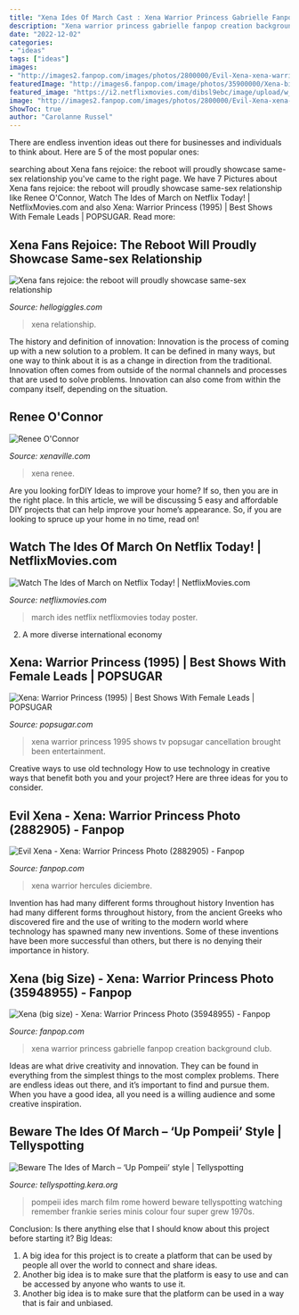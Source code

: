 ```yaml
---
title: "Xena Ides Of March Cast : Xena Warrior Princess Gabrielle Fanpop Creation Background Club"
description: "Xena warrior princess gabrielle fanpop creation background club"
date: "2022-12-02"
categories:
- "ideas"
tags: ["ideas"]
images:
- "http://images2.fanpop.com/images/photos/2800000/Evil-Xena-xena-warrior-princess-2882905-1026-823.jpg"
featuredImage: "http://images6.fanpop.com/image/photos/35900000/Xena-big-size-xena-warrior-princess-35948955-2380-1892.jpg"
featured_image: "https://i2.netflixmovies.com/dibsl9ebc/image/upload/w_600,h_891,c_lfill,g_north/bpolslf7xkxngpqoemr4.jpg"
image: "http://images2.fanpop.com/images/photos/2800000/Evil-Xena-xena-warrior-princess-2882905-1026-823.jpg"
ShowToc: true
author: "Carolanne Russel"
---
```



There are endless invention ideas out there for businesses and individuals to think about. Here are 5 of the most popular ones:

	

		
searching about Xena fans rejoice: the reboot will proudly showcase same-sex relationship you've came to the right page. We have 7 Pictures about Xena fans rejoice: the reboot will proudly showcase same-sex relationship like Renee O&#039;Connor, Watch The Ides of March on Netflix Today! | NetflixMovies.com and also Xena: Warrior Princess (1995) | Best Shows With Female Leads | POPSUGAR. Read more:
		
    
## Xena Fans Rejoice: The Reboot Will Proudly Showcase Same-sex Relationship

<img loading=lazy src="http://images.hellogiggles.com/uploads/2016/03/16042317/xena-gabrielle-lovewins.jpg" onerror="this.onerror=null;this.src='https://tse3.mm.bing.net/th?id=OIP.qN_s0hHOJH65ZyHUaSRfxQHaEW&amp;pid=15.1';" alt="Xena fans rejoice: the reboot will proudly showcase same-sex relationship">

_Source: hellogiggles.com_

>xena relationship. 

	

The history and definition of innovation:
Innovation is the process of coming up with a new solution to a problem. It can be defined in many ways, but one way to think about it is as a change in direction from the traditional. Innovation often comes from outside of the normal channels and processes that are used to solve problems. Innovation can also come from within the company itself, depending on the situation.

    
## Renee O&#039;Connor

<img loading=lazy src="https://www.xenaville.com/cast/gab.jpg" onerror="this.onerror=null;this.src='https://tse3.mm.bing.net/th?id=OIP.u7zLlUoTvK81BZEmupgJ6AHaJ2&amp;pid=15.1';" alt="Renee O&#039;Connor">

_Source: xenaville.com_

>xena renee. 

	

Are you looking forDIY Ideas to improve your home? If so, then you are in the right place. In this article, we will be discussing 5 easy and affordable DIY projects that can help improve your home’s appearance. So, if you are looking to spruce up your home in no time, read on!

    
## Watch The Ides Of March On Netflix Today! | NetflixMovies.com

<img loading=lazy src="https://i2.netflixmovies.com/dibsl9ebc/image/upload/w_600,h_891,c_lfill,g_north/bpolslf7xkxngpqoemr4.jpg" onerror="this.onerror=null;this.src='https://tse2.mm.bing.net/th?id=OIP.S6XpQ3sPv_bcSwpd2pa6agHaK_&amp;pid=15.1';" alt="Watch The Ides of March on Netflix Today! | NetflixMovies.com">

_Source: netflixmovies.com_

>march ides netflix netflixmovies today poster. 

	

2. A more diverse international economy 

    
## Xena: Warrior Princess (1995) | Best Shows With Female Leads | POPSUGAR

<img loading=lazy src="https://media1.popsugar-assets.com/files/thumbor/ubrtKEh_2L9MdIyAw941lFiY4YU/fit-in/1024x1024/filters:format_auto-!!-:strip_icc-!!-/2019/03/20/936/n/1922283/39aea2125c92b0a55a1c88.57566702_TSDXENA_EC007/i/Xena-Warrior-Princess-1995.jpg" onerror="this.onerror=null;this.src='https://tse2.mm.bing.net/th?id=OIP.2Tqkyfg9gLHFLakOeJeNqwHaE9&amp;pid=15.1';" alt="Xena: Warrior Princess (1995) | Best Shows With Female Leads | POPSUGAR">

_Source: popsugar.com_

>xena warrior princess 1995 shows tv popsugar cancellation brought been entertainment. 

	

Creative ways to use old technology
How to use technology in creative ways that benefit both you and your project? Here are three ideas for you to consider.

    
## Evil Xena - Xena: Warrior Princess Photo (2882905) - Fanpop

<img loading=lazy src="http://images2.fanpop.com/images/photos/2800000/Evil-Xena-xena-warrior-princess-2882905-1026-823.jpg" onerror="this.onerror=null;this.src='https://tse4.mm.bing.net/th?id=OIP.eP0F_LyhDgMQFdiJLCea0AHaF8&amp;pid=15.1';" alt="Evil Xena - Xena: Warrior Princess Photo (2882905) - Fanpop">

_Source: fanpop.com_

>xena warrior hercules diciembre. 

	

Invention has had many different forms throughout history
Invention has had many different forms throughout history, from the ancient Greeks who discovered fire and the use of writing to the modern world where technology has spawned many new inventions. Some of these inventions have been more successful than others, but there is no denying their importance in history.

    
## Xena (big Size) - Xena: Warrior Princess Photo (35948955) - Fanpop

<img loading=lazy src="http://images6.fanpop.com/image/photos/35900000/Xena-big-size-xena-warrior-princess-35948955-2380-1892.jpg" onerror="this.onerror=null;this.src='https://tse1.mm.bing.net/th?id=OIP.vzLYqpuo2h-v13ZTkKh4rgHaF4&amp;pid=15.1';" alt="Xena (big size) - Xena: Warrior Princess Photo (35948955) - Fanpop">

_Source: fanpop.com_

>xena warrior princess gabrielle fanpop creation background club. 

	

Ideas are what drive creativity and innovation. They can be found in everything from the simplest things to the most complex problems. There are endless ideas out there, and it’s important to find and pursue them. When you have a good idea, all you need is a willing audience and some creative inspiration.

    
## Beware The Ides Of March – ‘Up Pompeii’ Style | Tellyspotting

<img loading=lazy src="https://tellyspotting.kera.org/wp-content/uploads/2017/03/Up-Pompeii-starring-Frankie-Howerd.jpg" onerror="this.onerror=null;this.src='https://tse1.mm.bing.net/th?id=OIP.DvBsJQbheuRy7jQr1MhkgwHaEK&amp;pid=15.1';" alt="Beware The Ides of March – ‘Up Pompeii’ style | Tellyspotting">

_Source: tellyspotting.kera.org_

>pompeii ides march film rome howerd beware tellyspotting watching remember frankie series minis colour four super grew 1970s. 

	

Conclusion: Is there anything else that I should know about this project before starting it?
Big Ideas:
1. A big idea for this project is to create a platform that can be used by people all over the world to connect and share ideas.
2. Another big idea is to make sure that the platform is easy to use and can be accessed by anyone who wants to use it.
3. Another big idea is to make sure that the platform can be used in a way that is fair and unbiased.

